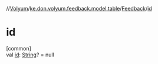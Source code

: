 //[Volyum](../../../index.md)/[ke.don.volyum.feedback.model.table](../index.md)/[Feedback](index.md)/[id](id.md)

# id

[common]\
val [id](id.md): [String](https://kotlinlang.org/api/core/kotlin-stdlib/kotlin/-string/index.html)? = null
